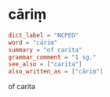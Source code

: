 # cāriṃ

``` toml
dict_label = "NCPED"
word = "cāriṃ"
summary = "of carita"
grammar_comment = "1 sg."
see_also = ["carita"]
also_written_as = ["cāriṃ"]
```

of carita

